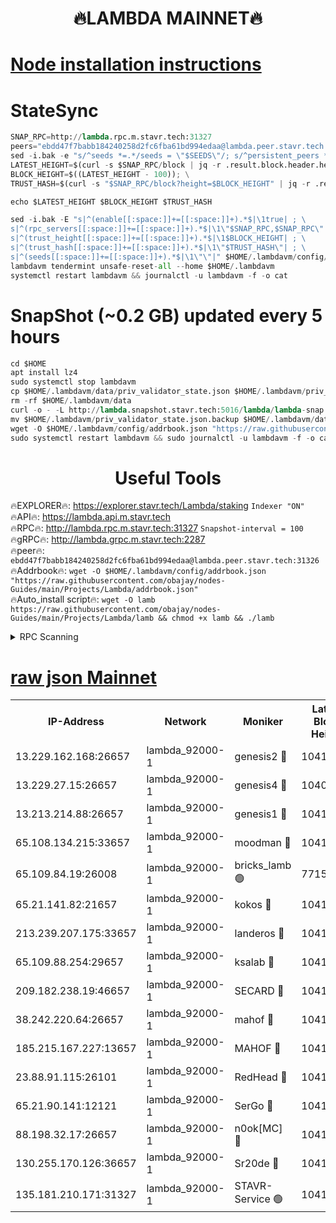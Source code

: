 <h1 align="center"> 🔥LAMBDA MAINNET🔥</h1>


[Node installation instructions](https://github.com/obajay/nodes-Guides/tree/main/Projects/Lambda)
=


# StateSync
```python
SNAP_RPC=http://lambda.rpc.m.stavr.tech:31327
peers="ebdd47f7babb184240258d2fc6fba61bd994edaa@lambda.peer.stavr.tech:31326" 
sed -i.bak -e "s/^seeds *=.*/seeds = \"$SEEDS\"/; s/^persistent_peers *=.*/persistent_peers = \"$PEERS\"/" $HOME/.lambdavm/config/config.toml
LATEST_HEIGHT=$(curl -s $SNAP_RPC/block | jq -r .result.block.header.height); \
BLOCK_HEIGHT=$((LATEST_HEIGHT - 100)); \
TRUST_HASH=$(curl -s "$SNAP_RPC/block?height=$BLOCK_HEIGHT" | jq -r .result.block_id.hash)

echo $LATEST_HEIGHT $BLOCK_HEIGHT $TRUST_HASH

sed -i.bak -E "s|^(enable[[:space:]]+=[[:space:]]+).*$|\1true| ; \
s|^(rpc_servers[[:space:]]+=[[:space:]]+).*$|\1\"$SNAP_RPC,$SNAP_RPC\"| ; \
s|^(trust_height[[:space:]]+=[[:space:]]+).*$|\1$BLOCK_HEIGHT| ; \
s|^(trust_hash[[:space:]]+=[[:space:]]+).*$|\1\"$TRUST_HASH\"| ; \
s|^(seeds[[:space:]]+=[[:space:]]+).*$|\1\"\"|" $HOME/.lambdavm/config/config.toml
lambdavm tendermint unsafe-reset-all --home $HOME/.lambdavm
systemctl restart lambdavm && journalctl -u lambdavm -f -o cat

```
# SnapShot (~0.2 GB) updated every 5 hours
```python
cd $HOME
apt install lz4
sudo systemctl stop lambdavm
cp $HOME/.lambdavm/data/priv_validator_state.json $HOME/.lambdavm/priv_validator_state.json.backup
rm -rf $HOME/.lambdavm/data
curl -o - -L http://lambda.snapshot.stavr.tech:5016/lambda/lambda-snap.tar.lz4 | lz4 -c -d - | tar -x -C $HOME/.lambdavm --strip-components 2
mv $HOME/.lambdavm/priv_validator_state.json.backup $HOME/.lambdavm/data/priv_validator_state.json
wget -O $HOME/.lambdavm/config/addrbook.json "https://raw.githubusercontent.com/obajay/nodes-Guides/main/Projects/Lambda/addrbook.json"
sudo systemctl restart lambdavm && sudo journalctl -u lambdavm -f -o cat
```
 <h1 align="center"> Useful Tools</h1>

🔥EXPLORER🔥:      https://explorer.stavr.tech/Lambda/staking	        `Indexer "ON"` \
🔥API🔥: 			 		 https://lambda.api.m.stavr.tech \
🔥RPC🔥:           http://lambda.rpc.m.stavr.tech:31327	              `Snapshot-interval = 100` \
🔥gRPC🔥:          http://lambda.grpc.m.stavr.tech:2287 \
🔥peer🔥:					 `ebdd47f7babb184240258d2fc6fba61bd994edaa@lambda.peer.stavr.tech:31326` \
🔥Addrbook🔥:    ```wget -O $HOME/.lambdavm/config/addrbook.json "https://raw.githubusercontent.com/obajay/nodes-Guides/main/Projects/Lambda/addrbook.json"``` \
🔥Auto_install script🔥: ```wget -O lamb https://raw.githubusercontent.com/obajay/nodes-Guides/main/Projects/Lambda/lamb && chmod +x lamb && ./lamb```


<details>
<summary>RPC Scanning</summary>

<h2 align="center"> We scan nodes in real time every 4 hours. And we provide the final result of RPC endpoints.
We cannot influence the operation of these nodes in any way. </h2>


```python
If Voting Power is higher than 0 --> then the Node is a validator of the network and may be subject to attack and be a potential threat to the chain.
```
```python
We marked such validators with a red symbol
```

</details>

[raw json Mainnet](https://rpc-check.lambm.stavr.tech/lambm/rpc-lambm-result.json)
=


<table><tr><th>IP-Address</th><th>Network</th><th>Moniker</th><th>Latest Block Height</th><th>Earliest Block Height</th><th>Catching Up</th><th>Tx Index</th><th>Voting Power</th><th>Scan Time</th></tr><tr><td>13.229.162.168:26657</td><td>lambda_92000-1</td><td>genesis2 🔴</td><td>10410574</td><td>1</td><td>False</td><td>on</td><td>16609121</td><td>2023-12-07T21:17:34.999071411UTC</td></tr><tr><td>13.229.27.15:26657</td><td>lambda_92000-1</td><td>genesis4 🔴</td><td>10408170</td><td>1</td><td>False</td><td>on</td><td>9887611</td><td>2023-12-07T21:17:37.982905668UTC</td></tr><tr><td>13.213.214.88:26657</td><td>lambda_92000-1</td><td>genesis1 🔴</td><td>10410575</td><td>1</td><td>False</td><td>on</td><td>107835</td><td>2023-12-07T21:17:39.303842610UTC</td></tr><tr><td>65.108.134.215:33657</td><td>lambda_92000-1</td><td>moodman 🔴</td><td>10410576</td><td>632001</td><td>False</td><td>off</td><td>1070005</td><td>2023-12-07T21:17:44.486068653UTC</td></tr><tr><td>65.109.84.19:26008</td><td>lambda_92000-1</td><td>bricks_lamb 🟢</td><td>7715743</td><td>7581001</td><td>False</td><td>on</td><td>0</td><td>2023-12-07T21:17:51.061210918UTC</td></tr><tr><td>65.21.141.82:21657</td><td>lambda_92000-1</td><td>kokos 🔴</td><td>10410576</td><td>7716001</td><td>False</td><td>off</td><td>546765</td><td>2023-12-07T21:17:41.757901011UTC</td></tr><tr><td>213.239.207.175:33657</td><td>lambda_92000-1</td><td>landeros 🔴</td><td>10410572</td><td>8136001</td><td>False</td><td>off</td><td>935815</td><td>2023-12-07T21:17:28.933080856UTC</td></tr><tr><td>65.109.88.254:29657</td><td>lambda_92000-1</td><td>ksalab 🔴</td><td>10410576</td><td>8715001</td><td>False</td><td>on</td><td>501736</td><td>2023-12-07T21:17:45.216390242UTC</td></tr><tr><td>209.182.238.19:46657</td><td>lambda_92000-1</td><td>SECARD 🔴</td><td>10410574</td><td>9443001</td><td>False</td><td>on</td><td>2092101</td><td>2023-12-07T21:17:33.979639525UTC</td></tr><tr><td>38.242.220.64:26657</td><td>lambda_92000-1</td><td>mahof 🔴</td><td>10410572</td><td>10131001</td><td>False</td><td>off</td><td>770350</td><td>2023-12-07T21:17:24.224816514UTC</td></tr><tr><td>185.215.167.227:13657</td><td>lambda_92000-1</td><td>MAHOF 🔴</td><td>10410575</td><td>10134001</td><td>False</td><td>on</td><td>2051510</td><td>2023-12-07T21:17:38.339819471UTC</td></tr><tr><td>23.88.91.115:26101</td><td>lambda_92000-1</td><td>RedHead 🔴</td><td>10410572</td><td>10310572</td><td>False</td><td>off</td><td>553202</td><td>2023-12-07T21:17:29.571911934UTC</td></tr><tr><td>65.21.90.141:12121</td><td>lambda_92000-1</td><td>SerGo 🔴</td><td>10410576</td><td>10310576</td><td>False</td><td>off</td><td>10531581</td><td>2023-12-07T21:17:45.622031067UTC</td></tr><tr><td>88.198.32.17:26657</td><td>lambda_92000-1</td><td>n0ok[MC] 🔴</td><td>10410577</td><td>10310577</td><td>False</td><td>off</td><td>1578630</td><td>2023-12-07T21:17:48.596134813UTC</td></tr><tr><td>130.255.170.126:36657</td><td>lambda_92000-1</td><td>Sr20de 🔴</td><td>10410572</td><td>10353001</td><td>False</td><td>off</td><td>671384</td><td>2023-12-07T21:17:29.348741224UTC</td></tr><tr><td>135.181.210.171:31327</td><td>lambda_92000-1</td><td>STAVR-Service 🟢</td><td>10410576</td><td>10407901</td><td>False</td><td>on</td><td>0</td><td>2023-12-07T21:17:44.136319278UTC</td></tr></table>
